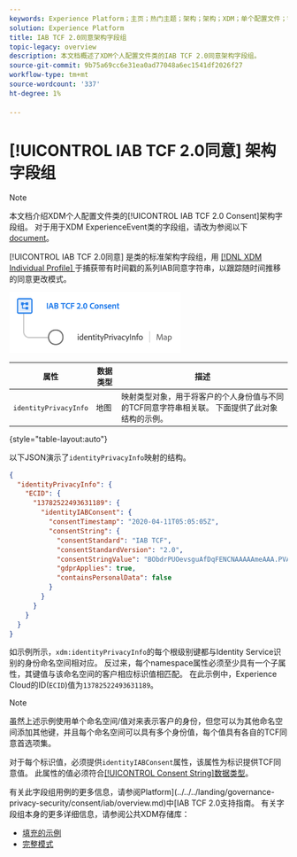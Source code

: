 ```yaml
---
keywords: Experience Platform；主页；热门主题；架构；架构；XDM；单个配置文件；字段；架构；架构；架构设计；字段组；字段组；iab;tcf；同意；
solution: Experience Platform
title: IAB TCF 2.0同意架构字段组
topic-legacy: overview
description: 本文档概述了XDM个人配置文件类的IAB TCF 2.0同意架构字段组。
source-git-commit: 9b75a69cc6e31ea0ad77048a6ec1541df2026f27
workflow-type: tm+mt
source-wordcount: '337'
ht-degree: 1%

---
```



# [!UICONTROL IAB TCF 2.0同意] 架构字段组

>[!NOTE]
>
>本文档介绍XDM个人配置文件类的[!UICONTROL IAB TCF 2.0 Consent]架构字段组。 对于用于XDM ExperienceEvent类的字段组，请改为参阅以下[document](../event/iab.md)。

[!UICONTROL IAB TCF 2.0同意] 是类的标准架构字段组，用 [[!DNL XDM Individual Profile] ](../../classes/individual-profile.md) 于捕获带有时间戳的系列IAB同意字符串，以跟踪随时间推移的同意更改模式。

![](../../images/field-groups/iab-profile.png)

| 属性 | 数据类型 | 描述 |
| --- | --- | --- |
| `identityPrivacyInfo` | 地图 | 映射类型对象，用于将客户的个人身份值与不同的TCF同意字符串相关联。 下面提供了此对象结构的示例。 |

{style=&quot;table-layout:auto&quot;}

以下JSON演示了`identityPrivacyInfo`映射的结构。

```json
{
  "identityPrivacyInfo": {
    "ECID": {
      "13782522493631189": {
        "identityIABConsent": {
          "consentTimestamp": "2020-04-11T05:05:05Z",
          "consentString": {
            "consentStandard": "IAB TCF",
            "consentStandardVersion": "2.0",
            "consentStringValue": "BObdrPUOevsguAfDqFENCNAAAAAmeAAA.PVAfDObdrA.DqFENCAmeAENCDA",
            "gdprApplies": true,
            "containsPersonalData": false
          }
        }
      }
    }
  }
}
```

如示例所示，`xdm:identityPrivacyInfo`的每个根级别键都与Identity Service识别的身份命名空间相对应。 反过来，每个namespace属性必须至少具有一个子属性，其键值与该命名空间的客户相应标识值相匹配。 在此示例中，Experience Cloud的ID(`ECID`)值为`13782522493631189`。

>[!NOTE]
>
>虽然上述示例使用单个命名空间/值对来表示客户的身份，但您可以为其他命名空间添加其他键，并且每个命名空间可以具有多个身份值，每个值具有各自的TCF同意首选项集。

对于每个标识值，必须提供`identityIABConsent`属性，该属性为标识提供TCF同意值。 此属性的值必须符合[[!UICONTROL Consent String]数据类型](../../data-types/consent-string.md)。

有关此字段组用例的更多信息，请参阅Platform](../../../landing/governance-privacy-security/consent/iab/overview.md)中[IAB TCF 2.0支持指南。 有关字段组本身的更多详细信息，请参阅公共XDM存储库：

* [填充的示例](https://github.com/adobe/xdm/blob/master/components/fieldgroups/profile/profile-privacy.example.1.json)
* [完整模式](https://github.com/adobe/xdm/blob/master/components/fieldgroups/profile/profile-privacy.schema.json)

